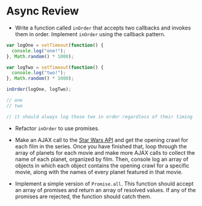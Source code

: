 # Async Review

* Write a function called `inOrder` that accepts two callbacks and invokes them in order. Implement `inOrder` using the callback pattern.

```js
var logOne = setTimeout(function() {
  console.log("one!");
}, Math.random() * 1000);

var logTwo = setTimeout(function() {
  console.log("two!");
}, Math.random() * 1000);

inOrder(logOne, logTwo);

// one
// two

// it should always log those two in order regardless of their timing
```

* Refactor `inOrder` to use promises.

* Make an AJAX call to the [Star Wars API](https://swapi.co/) and get the opening crawl for each film in the series. Once you have finished that, loop through the array of planets for each movie and make more AJAX calls to collect the name of each planet, organized by film. Then, console log an array of objects in which each object contains the opening crawl for a specific movie, along with the names of every planet featured in that movie.

* Implement a simple version of `Promise.all`. This function should accept an array of promises and return an array of resolved values. If any of the promises are rejected, the function should catch them.
